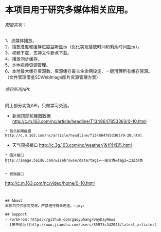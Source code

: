 
本项目用于研究多媒体相关应用。
==
###### 期望实现：<br>
1、流媒体播放。<br>
2、播放进度和缓存进度监听显示（优化实现播放时间和剩余时间显示）。<br>
3、视频下载，支持文件断点下载。<br>
4、播放同步缓存。<br>
5、本地视频资源管理。<br>
6、本地最大缓存资源数、资源缓存最长生命期设定、一键清理所有缓存资源。（文件管理借鉴SDWebImage图片资源管理方案）<br/>

###### 项目所用API:
附上部分功能API，只做学习交流。
* 新闻顶部轮播图数据
http://c.m.163.com/nc/article/headline/T1348647853363/0-10.html
```
* 首页新闻数据
http://c.m.163.com/nc/article/headline/T1348647853363/0-20.html
 ```
* 天气预报接口
http://c.3g.163.com/nc/weather/省份|城市.html
 ```
* 图片接口
 http://image.baidu.com/wisebrowse/data?tag1=一级分类&tag2=二级分类
 ``  
 
* 视频接口
  ```
 http://c.m.163.com/nc/video/home/0-10.html
 ```  

    
## About
本项目只供学习交流，严禁进行商业用途。:joy:

## Support
- ForkFrom：https://github.com/gaoyuhang/DayDayNews
- [简书地址](http://www.jianshu.com/users/85973c3d2045/latest_articles)






